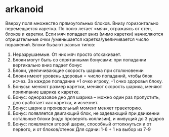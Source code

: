 # arkanoid
Вверху поля множество прямоугольных блоков. Внизу горизонтально перемещается каретка. По полю летает «мяч», отражаясь от стен, блоков и каретки. Если мяч попадает вниз (мимо каретки) начисляются отрицательные очки /уменьшается каретка/увеличивается число поражений. Блоки бывают разных типов:
1)	Неразрушаемые. От них мяч просто отскакивает.
2)	Блоки могут быть со спрятанными бонусами: при попадании вертикально вниз падает бонус
3)	Блоки, увеличивающие скорость шарика при столкновении
4)	Блоки имеют уровень здоровья = число попаданий, чтобы блок исчез. За каждое попадание +1 очко игроку, -1 очко здоровья блоку.
5)	Бонусы: меняют размер каретки, меняют скорость шарика, меняют прилипание шарика к каретке. 
6)	Бонус: одноразовое дно для шарика – можно один раз пропустить, дно сработает как каретка, и исчезнет. 
7)	Бонус: шарик в произвольный момент меняет траекторию.
8)	Бонус: появляется двигающий блок, не задевающий при движении остальные блоки (надо проверять коллизии), и живущий до 3 ударов
9)	Бонус: появляется второй шарик, способный оттолкнуться и от первого, и от блоков/стенок
Для сдачи: 1-6 + 1 на выбор из 7-9
